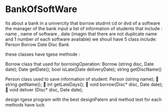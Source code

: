 # BankOfSoftWare
Its about a bank in a univercity that borrow studrnt cd or dvd of a software
the manager of the bank input a list of information of students that include : name , name of software , date
(imagin that there are not duplicate name and 1 number of each software available)
we shouil have 5 class include:
Person
Borrow
Date
Disc
Bank


these classes have tgese methode :

Borrow class that used for borroingOperation:
Borrow (string disc, Date date);
Date getDate();
bool isLate(Date deliveryDate);
string getDiscName()

Person class used to save information of student:
Person (string name);
 string getName();
 int getLateDays();
 void borrow(Disc* disc, Date date);
 void deliver (Disc* disc, Date date);                                                                                                                                                                            

design tgese program with the best designPatern and method test for each methods
have luck
